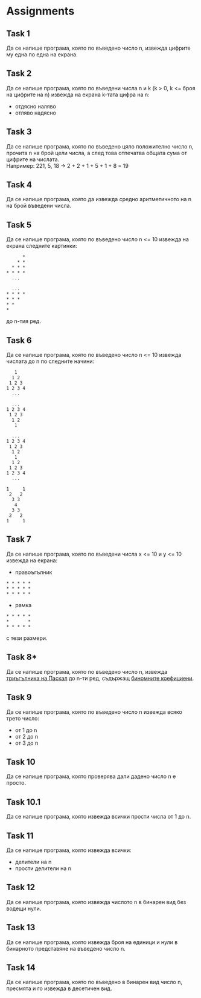 # Assignments

## Task 1
Да се напише програма, която по въведено число n, извежда цифрите му една по една на екрана.

## Task 2
Да се напише програма, която по въведени числа n и k (k > 0, k <= броя на цифрите на n) извежда на екрана k-тата цифра на n:
- отдясно наляво
- отляво надясно

## Task 3
Да се напише програма, която по въведено цяло положително число n, прочита n на брой цели числа, а след това отпечатва общата сума от цифрите на числата.  
Например: 221, 5, 18 -> 2 + 2 + 1 + 5 + 1 + 8 = 19

## Task 4
Да се напише програма, която да извежда средно аритметичното на n на брой въведени числа.

## Task 5
Да се напише програма, която по въведено число n <= 10 извежда на екрана следните картинки:
```
      *
    * *
  * * *
* * * *
  ...
```

```
  ...
* * * *
* * *
* *
*
```
до n-тия ред.

## Task 6
Да се напише програма, която по въведено число n <= 10 извежда числата до n по следните начини:
```
   1
  1 2
 1 2 3 
1 2 3 4 
  ...
```
```
  ...
1 2 3 4
 1 2 3
  1 2
   1
```
```
  ...
1 2 3 4
 1 2 3
  1 2 
   1
  1 2
 1 2 3 
1 2 3 4 
  ...
```
```
1     1
 2   2
  3 3 
   4
  3 3
 2   2 
1     1 
```

## Task 7
Да се напише програма, която по въведени числа x <= 10 и y <= 10 извежда на екрана:
- правоъгълник 

```
* * * * *
* * * * *
* * * * *
```
- рамка

```
* * * * *
*       *
* * * * *
```
с тези размери.

## Task 8*
Да се напише програма, която по въведено число n, извежда [триъгълника на Паскал](https://bg.wikipedia.org/wiki/Триъгълник_на_Паскал) до n-ти ред, съдържащ [биномните коефициени](https://bg.wikipedia.org/wiki/Биномен_коефициент).

## Task 9
Да се напише програма, която по въведено число n извежда всяко трето число:  
- от 1 до n  
- от 2 до n
- oт 3 до n

## Task 10
Да се напише програма, която проверява дали дадено число n е просто.  

## Task 10.1
Да се напише програма, която извежда всички прости числа от 1 до n.  

## Task 11
Да се напише програма, която извежда всички:  
- делители на n  
- прости делители на n  

## Task 12
Да се напише програма, която извежда числото n в бинарен вид без водещи нули.

## Task 13
Да се напише програма, която извежда броя на единици и нули в бинарното представяне на въведено число n.

## Task 14
Да се напише програма, която по въведено в бинарен вид число n, пресмята и го извежда в десетичен вид.